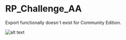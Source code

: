 # RP_Challenge_AA

Export functionally doesn´t exist for Community Edition.

![alt text](https://raw.githubusercontent.com/digaumlv/RP_Challenge_AA/main/Codigo.png)
